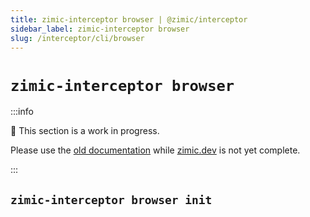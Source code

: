 ```yaml
---
title: zimic-interceptor browser | @zimic/interceptor
sidebar_label: zimic-interceptor browser
slug: /interceptor/cli/browser
---
```


# `zimic-interceptor browser`

:::info

🚧 This section is a work in progress.

Please use the [old documentation](https://github.com/zimicjs/zimic/wiki) while [zimic.dev](/) is not yet complete.

:::

## `zimic-interceptor browser init`
